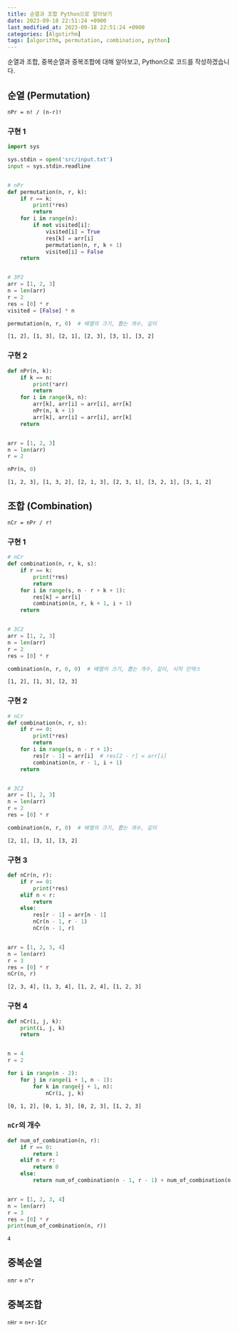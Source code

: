 ```yaml
---
title: 순열과 조합 Python으로 알아보기
date: 2023-09-18 22:51:24 +0900
last_modified_at: 2023-09-18 22:51:24 +0900
categories: [Algotirhm]
tags: [algorithm, permutation, combination, python]
---
```


순열과 조합, 중복순열과 중복조합에 대해 알아보고, Python으로 코드를 작성하겠습니다.

## 순열 (Permutation)

`nPr = n! / (n-r)!`

### 구현 1

```python
import sys

sys.stdin = open('src/input.txt')
input = sys.stdin.readline


# nPr
def permutation(n, r, k):
    if r == k:
        print(*res)
        return
    for i in range(n):
        if not visited[i]:
            visited[i] = True
            res[k] = arr[i]
            permutation(n, r, k + 1)
            visited[i] = False
    return


# 3P2
arr = [1, 2, 3]
n = len(arr)
r = 2
res = [0] * r
visited = [False] * n

permutation(n, r, 0)  # 배열의 크기, 뽑는 개수, 깊이
```

```
[1, 2], [1, 3], [2, 1], [2, 3], [3, 1], [3, 2]
```

### 구현 2

```python
def nPr(n, k):
    if k == n:
        print(*arr)
        return
    for i in range(k, n):
        arr[k], arr[i] = arr[i], arr[k]
        nPr(n, k + 1)
        arr[k], arr[i] = arr[i], arr[k]
    return


arr = [1, 2, 3]
n = len(arr)
r = 2

nPr(n, 0)
```

```
[1, 2, 3], [1, 3, 2], [2, 1, 3], [2, 3, 1], [3, 2, 1], [3, 1, 2]
```

## 조합 (Combination)

`nCr = nPr / r!`

### 구현 1

```python
# nCr
def combination(n, r, k, s):
    if r == k:
        print(*res)
        return
    for i in range(s, n - r + k + 1):
        res[k] = arr[i]
        combination(n, r, k + 1, i + 1)
    return


# 3C2
arr = [1, 2, 3]
n = len(arr)
r = 2
res = [0] * r

combination(n, r, 0, 0)  # 배열의 크기, 뽑는 개수, 깊이, 시작 인덱스
```

```
[1, 2], [1, 3], [2, 3]
```

### 구현 2

```python
# nCr
def combination(n, r, s):
    if r == 0:
        print(*res)
        return
    for i in range(s, n - r + 1):
        res[r - 1] = arr[i]  # res[2 - r] = arr[i]
        combination(n, r - 1, i + 1)
    return


# 3C2
arr = [1, 2, 3]
n = len(arr)
r = 2
res = [0] * r

combination(n, r, 0)  # 배열의 크기, 뽑는 개수, 깊이
```

```
[2, 1], [3, 1], [3, 2]
```

### 구현 3

```python
def nCr(n, r):
    if r == 0:
        print(*res)
    elif n < r:
        return
    else:
        res[r - 1] = arr[n - 1]
        nCr(n - 1, r - 1)
        nCr(n - 1, r)


arr = [1, 2, 3, 4]
n = len(arr)
r = 3
res = [0] * r
nCr(n, r)
```

```
[2, 3, 4], [1, 3, 4], [1, 2, 4], [1, 2, 3]
```

### 구현 4

```python
def nCr(i, j, k):
    print(i, j, k)
    return


n = 4
r = 2

for i in range(n - 2):
    for j in range(i + 1, n - 1):
        for k in range(j + 1, n):
            nCr(i, j, k)
```

```
[0, 1, 2], [0, 1, 3], [0, 2, 3], [1, 2, 3]
```

### `nCr`의 개수

```python
def num_of_combination(n, r):
    if r == 0:
        return 1
    elif n < r:
        return 0
    else:
        return num_of_combination(n - 1, r - 1) + num_of_combination(n - 1, r)


arr = [1, 2, 3, 4]
n = len(arr)
r = 3
res = [0] * r
print(num_of_combination(n, r))
```

```
4
```

## 중복순열

`nπr` = `n^r`

## 중복조합

`nHr` = `n+r-1Cr`
